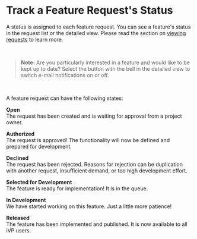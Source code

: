 # Track a Feature Request's Status

A status is assigned to each feature request. You can see a feature's status in the request list or the detailed view. Please read the section on [viewing requests](view-feature-requests.md) to learn more.

<br/>

> **Note:** Are you particularly interested in a feature and would like to be kept up to date? Select the button with the bell in the detailed view to switch e-mail notifications on or off.

<br/>

A feature request can have the following states:

**Open**  
The request has been created and is waiting for approval from a project owner. 

**Authorized**  
The request is approved! The functionality will now be defined and prepared for development. 

**Declined**  
The request has been rejected. Reasons for rejection can be duplication with another request, insufficient demand, or too high development effort.  

**Selected for Development**  
The feature is ready for implementation! It is in the queue. 

**In Development**  
We have started working on this feature. Just a little more patience! 

**Released**  
The feature has been implemented and published. It is now available to all iVP users. 
